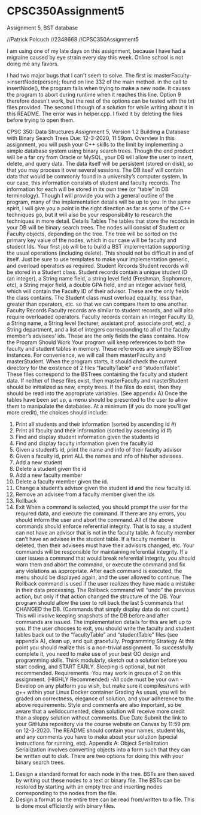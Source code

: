 # CPSC350Assignment5
Assignment 5, BST database

//Patrick Polcuch
//2348668
//CPSC350Assignment5

I am using one of my late days on this assignment, because I have had a migraine caused by eye strain every day this week.
Online school is not doing me any favors.

I had two major bugs that I can't seem to solve.
The first is:
masterFaculty->insertNode(person);
found on line 332 of the main method. in the call to insertNode(), the program fails when trying to make a new node. It causes the program to abort during runtime when it reaches this line. Option 9 therefore doesn't work, but the rest of the options can be tested with the txt files provided.
The second I though of a solution for while writing about it in this README.
The error was in helper.cpp. I fixed it by deleting the files before trying to open them.




CPSC 350: Data Structures
Assignment 5, Version 1.2
Building a Database with Binary Search Trees
Due: 12-3-2020, 11:59pm.
Overview
In this assignment, you will push your C++ skills to the limit by implementing a simple
database system using binary search trees. Though the end product will be a far cry from
Oracle or MySQL, your DB will allow the user to insert, delete, and query data. The data
itself will be persistent (stored on disk), so that you may process it over several sessions.
The DB itself will contain data that would be commonly found in a university’s computer
system. In our case, this information consists of student and faculty records. The
information for each will be stored in its own tree (or “table” in DB terminology).
Though I will provide you with a general outline of the program, many of the
implementation details will be up to you. In the same spirit, I will give you a point in the
right direction as far as some of the C++ techniques go, but it will also be your
responsibility to research the techniques in more detail.
Details
Tables
The tables that store the records in your DB will be binary search trees. The nodes will
consist of Student or Faculty objects, depending on the tree. The tree will be sorted on
the primary key value of the nodes, which in our case will be faculty and student Ids.
Your first job will be to build a BST implementation supporting the usual operations
(including delete). This should not be difficult in and of itself. Just be sure to use
templates to make your implementation generic, and overload operators as required.
Student Records
Student records will be stored in a Student class. Student records contain a unique
student ID (an integer), a String name field, a string level field (Freshman, Sophomore,
etc), a String major field, a double GPA field, and an integer advisor field, which will
contain the Faculty ID of their advisor. These are the only fields the class contains.
The Student class must overload equality, less than, greater than operators, etc. so that we
can compare them to one another.
Faculty Records
Faculty records are similar to student records, and will also require overloaded operators.
Faculty records contain an integer Faculty ID, a String name, a String level (lecturer,
assistant prof, associate prof, etc), a String department, and a list of integers
corresponding to all of the faculty member’s advisees’ ids. These are the only fields the
class contains.
How the Program Should Work
Your program will keep references to both the faculty and student tables in memory.
These references are simply BSTree instances. For convenience, we will call them
masterFaculty and masterStudent.
When the program starts, it should check the current directory for the existence of 2 files
“facultyTable” and “studentTable”. These files correspond to the BSTrees containing the
faculty and student data. If neither of these files exist, then masterFaculty and
masterStudent should be initialized as new, empty trees. If the files do exist, then they
should be read into the appropriate variables. (See appendix A)
Once the tables have been set up, a menu should be presented to the user to allow them to
manipulate the databases. At a minimum (if you do more you’ll get more credit), the
choices should include:
1. Print all students and their information (sorted by ascending id #)
2. Print all faculty and their information (sorted by ascending id #)
3. Find and display student information given the students id
4. Find and display faculty information given the faculty id
5. Given a student’s id, print the name and info of their faculty advisor
6. Given a faculty id, print ALL the names and info of his/her advisees.
7. Add a new student
8. Delete a student given the id
9. Add a new faculty member
10. Delete a faculty member given the id.
11. Change a student’s advisor given the student id and the new faculty id.
12. Remove an advisee from a faculty member given the ids
13. Rollback
14. Exit
When a command is selected, you should prompt the user for the required data, and
execute the command. If there are any errors, you should inform the user and abort the
command.
All of the above commands should enforce referential integrity. That is to say, a student
can not have an advisor that is not in the faculty table. A faculty member can’t have an
advisee in the student table. If a faculty member is deleted, then their advisees must have
their advisors changed, etc. Your commands will be responsible for maintaining
referential integrity. If a user issues a command that would break referential integrity,
you should warn them and abort the command, or execute the command and fix any
violations as appropriate.
After each command is executed, the menu should be displayed again, and the user
allowed to continue.
The Rollback command is used if the user realizes they have made a mistake in their data
processing. The Rollback command will “undo” the previous action, but only if that
action changed the structure of the DB. Your program should allow the user to roll back
the last 5 commands that CHANGED the DB. (Commands that simply display data do
not count.) This will involve keeping snapshots of the DB before and after commands
are issued. The implementation details for this are left up to you.
If the user chooses to exit, you should write the faculty and student tables back out to the
“facultyTable” and “studentTable” files (see appendix A), clean up, and quit gracefully.
Programming Strategy
At this point you should realize this is a non-trivial assignment. To successfully
complete it, you need to make use of your best OO design and programming skills.
Think modularly, sketch out a solution before you start coding, and START EARLY.
Sleeping is optional, but not recommended.
Requirements
-You may work in groups of 2 on this assignment. (HIGHLY Recommended)
-All code must be your own
-Develop on any platform you wish, but make sure it compiles/runs with g++ within your
Linux Docker container
Grading
As usual, you will be graded on correctness, elegance of solution, and your adherence to
the above requirements. Style and comments are also important, so be aware that a welldocumented, clean solution will receive more credit than a sloppy solution without
comments.
Due Date
Submit the link to your GitHubs repository via the course website on Canvas by 11:59
pm on 12-3-2020. The README should contain your names, student Ids, and any
comments you have to make about your solution (special instructions for running, etc).
Appendix A: Object Serialization
Serialization involves converting objects into a form such that they can be written out to
disk. There are two options for doing this with your binary search trees.
1) Design a standard format for each node in the tree. BSTs are then saved by
writing out these nodes to a text or binary file. The BSTs can be restored by
starting with an empty tree and inserting nodes corresponding to the nodes from
the file.
2) Design a format so the entire tree can be read from/written to a file. This is done
most efficiently with binary files.
